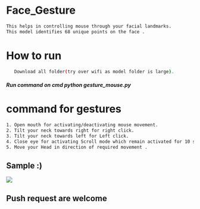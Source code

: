 # Face_Gesture      
                                 
```bash       
This helps in controlling mouse through your facial landmarks.  
This model identifies 68 unique points on the face .                       
```   
# How to run        
```bash       
   Download all folder(try over wifi as model folder is large).                                                  
```    
##### Run command on cmd  python gesture_mouse.py     
      
             
# command for gestures  
```bash
1. Open mouth for activating/deactivating mouse movement.   
2. Tilt your neck towards right for right click.
3. Tilt your neck towards left for Left click.
4. Close eye for activating Scroll mode which remain activated for 10 seconds.
5. Move your Head in direction of required movement .
```

## Sample :)
<img src="Sample/example.gif">   

## Push request are welcome 
  
